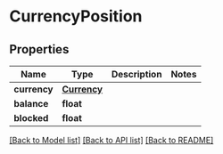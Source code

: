# CurrencyPosition

## Properties
Name | Type | Description | Notes
------------ | ------------- | ------------- | -------------
**currency** | [**Currency**](Currency.md) |  | 
**balance** | **float** |  | 
**blocked** | **float** |  | 

[[Back to Model list]](../README.md#documentation-for-models) [[Back to API list]](../README.md#documentation-for-api-endpoints) [[Back to README]](../README.md)

